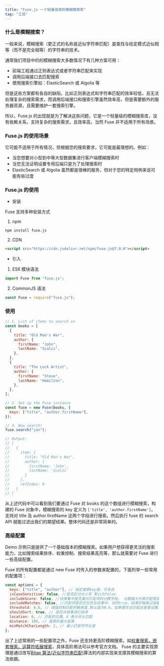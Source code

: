 ```yaml
---
title: "Fuse.js 一个轻量高效的模糊搜索库"
tag: "工具"
---
```


### 什么是模糊搜索？

一般来说，模糊搜索（更正式的名称是近似字符串匹配）是查找与给定模式近似相等（而不是完全相等）的字符串的技术。

通常我们项目中的的模糊搜索大多数情况下有几种方案可用：

- 前端工程通过正则表达式或者字符串匹配来实现
- 调用后端接口去匹配搜索
- 使用搜索引擎如：ElasticSearch 或 Algolia 等

但是这些方案都有各自的缺陷，比如正则表达式和字符串匹配的效率较低，且无法处理复杂的搜索需求，而调用后端接口和搜索引擎虽然效率高，但是需要额外的服务器资源，且需要维护一套搜索引擎。

所以，Fuse.js 的出现就是为了解决这些问题，它是一个轻量级的模糊搜索库，没有依赖关系，支持复杂的搜索需求，且效率高，当然 Fuse 并不适用于所有场景。

### Fuse.js 的使用场景

它可能不适用于所有情况，但根据您的搜索要求，它可能是最理想的。例如：

- 当您想要对小型到中等大型数据集进行客户端模糊搜索时
- 当您无法证明设置专用后端只是为了处理搜索时
- ElasticSearch 或 Algolia 虽然都是很棒的服务，但对于您的特定用例来说可能有些过度

### Fuse.js 的使用

- 安装

Fuse 支持多种安装方式

1. npm

```sh
npm install fuse.js
```

2. CDN

```html
<script src="https://cdn.jsdelivr.net/npm/fuse.js@7.0.0"></script>
```

- 引入

1. ES6 模块语法

```js
import Fuse from "fuse.js";
```

2. CommonJS 语法

```js
const Fuse = require("fuse.js");
```

### 使用

```js
// 1. List of items to search in
const books = [
  {
    title: "Old Man's War",
    author: {
      firstName: "John",
      lastName: "Scalzi",
    },
  },
  {
    title: "The Lock Artist",
    author: {
      firstName: "Steve",
      lastName: "Hamilton",
    },
  },
];

// 2. Set up the Fuse instance
const fuse = new Fuse(books, {
  keys: ["title", "author.firstName"],
});

// 3. Now search!
fuse.search("jon");

// Output:
// [
//   {
//     item: {
//       title: "Old Man's War",
//       author: {
//         firstName: 'John',
//         lastName: 'Scalzi'
//       }
//     },
//     refIndex: 0
//   }
// ]
```

从上述代码中可以看到我们要通过 Fuse 对 books 的这个数组进行模糊搜索，构建的 Fuse 对象中，模糊搜索的 key 定义为 `['title', 'author.firstName']`，支持对 title 及 author.firstName 这两个字段进行搜索。然后执行 fuse 的 search API 就能过滤出我们的期望结果。整体代码还是非常简单的。

### 高级配置

Demo 示例只是提供了一个基础版本的模糊搜索。如果用户想获得更灵活的搜索能力，比如搜索结果排序、权重控制、搜索结果高亮等，那么就需要对 Fuse 进行一些高级配置。

Fuse 的所有配置都是通过 new Fuse 时传入的参数来配置的，下面列举一些常用的配置项：

```js
const options = {
  keys: ["title", "author"], // 指定搜索key值，可多选
  isCaseSensitive: false, //是否区分大小写 默认为false
  includeScore: false, //结果集中是否展示匹配项的分数字段， 分数越大代表匹配程度越低，区间值为0-1,注意：当此项为true时，会返回完整的结果集，只不过每一项中携带了score分数字段
  includeMatches: false, //匹配项是否应包含在结果中。当时true，结果的每条记录都包含匹配项的索引。这个通常我们用来对搜索内容做高亮处理
  threshold: 0.6, // 阈值控制匹配的敏感度,默认值为0.6，如果要完全匹配这里要设置为0
  shouldSort: true, // 是否对结果进行排序
  location: 0, // 匹配的位置，0 表示开头匹配
  distance: 100, // 搜索的最大距离
  minMatchCharLength: 2, // 最小匹配字符长度
};
```

出了上述常用的一些配置项之外，Fuse 还支持更高阶模糊搜索，如[权重搜索，嵌套搜索，运算符拓展搜索](https://www.fusejs.io/examples.html#default-weight)，具体高阶用法可以参考官方文档。 Fuse 的主要实现原理是通过改写[Bitap 算法(近似字符串匹配)](https://en.wikipedia.org/wiki/Bitap_algorithm)算法的内部实现来支撑其模糊搜索的算法依据。
